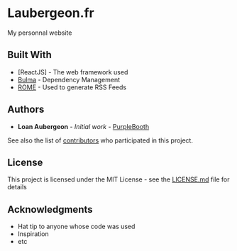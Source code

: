 # Laubergeon.fr

My personnal website

## Built With

* [ReactJS] - The web framework used
* [Bulma](https://maven.apache.org/) - Dependency Management
* [ROME](https://rometools.github.io/rome/) - Used to generate RSS Feeds


## Authors

* **Loan Aubergeon** - *Initial work* - [PurpleBooth](https://github.com/PurpleBooth)

See also the list of [contributors](https://github.com/your/project/contributors) who participated in this project.

## License

This project is licensed under the MIT License - see the [LICENSE.md](LICENSE.md) file for details

## Acknowledgments

* Hat tip to anyone whose code was used
* Inspiration
* etc
